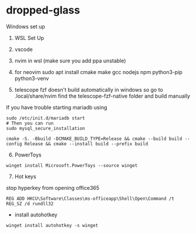 # dropped-glass
Windows set up

1. WSL Set Up
2. vscode
3. nvim in wsl (make sure you add ppa unstable)
4. for neovim sudo apt install cmake make gcc nodejs npm python3-pip python3-venv

5. telescope fzf doesn't build automatically in windows so go to .local/share/nvim
     find the telescope-fzf-native folder and build manually

If you have trouble starting mariadb using 
```
sudo /etc/init.d/mariadb start
# Then you can run
sudo mysql_secure_installation
```

```
cmake -S. -Bbuild -DCMAKE_BUILD_TYPE=Release && cmake --build build --config Release && cmake --install build --prefix build

```

6. PowerToys
```
winget install Microsoft.PowerToys --source winget
```

7. Hot keys

stop hyperkey from opening office365
```
REG ADD HKCU\Software\Classes\ms-officeapp\Shell\Open\Command /t REG_SZ /d rundll32
```
- install autohotkey

```
winget install autohotkey -s winget
```


